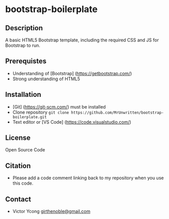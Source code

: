 # bootstrap-boilerplate

## Description
A basic HTML5 Bootstrap template,
including the required CSS and JS for
Bootstrap to run.

## Prerequistes
- Understanding of [Bootstrap] (https://getbootstrap.com/)
- Strong understanding of HTML5

## Installation
- [Git] (https://git-scm.com/) must be installed 
- Clone repository `git clone https://github.com/MrUnwritten/bootstrap-boilerplate.git`
- Text editor or [VS Code] (https://code.visualstudio.com/)

## License
Open Source Code

## Citation
- Please add a code comment linking back to my repository when you use this code.

## Contact
- Victor Ycong girthenoble@gmail.com